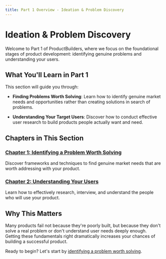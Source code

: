 ```yaml
---
title: Part 1 Overview - Ideation & Problem Discovery
---
```


# Ideation & Problem Discovery

Welcome to Part 1 of ProductBuilders, where we focus on the foundational stages of product development: identifying genuine problems and understanding your users.

## What You'll Learn in Part 1

This section will guide you through:

- **Finding Problems Worth Solving**: Learn how to identify genuine market needs and opportunities rather than creating solutions in search of problems.
  
- **Understanding Your Target Users**: Discover how to conduct effective user research to build products people actually want and need.

## Chapters in This Section

### [Chapter 1: Identifying a Problem Worth Solving](/part1/identifying-problems)
Discover frameworks and techniques to find genuine market needs that are worth addressing with your product.

### [Chapter 2: Understanding Your Users](/part1/understanding-users)
Learn how to effectively research, interview, and understand the people who will use your product.

## Why This Matters

Many products fail not because they're poorly built, but because they don't solve a real problem or don't understand user needs deeply enough. Getting these fundamentals right dramatically increases your chances of building a successful product.

Ready to begin? Let's start by [identifying a problem worth solving](/part1/identifying-problems). 